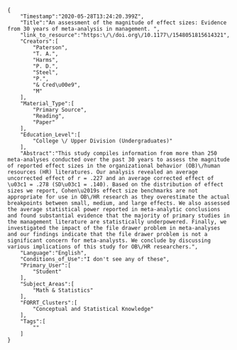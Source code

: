 
    {
        "Timestamp":"2020-05-28T13:24:20.399Z",
        "Title":"An assessment of the magnitude of effect sizes: Evidence from 30 years of meta-analysis in management. ",
        "link_to_resource":"https:\/\/doi.org\/10.1177\/1548051815614321",
        "Creators":[
            "Paterson",
            "T. A.",
            "Harms",
            "P. D.",
            "Steel",
            "P.",
            "& Cred\u00e9",
            "M"
        ],
        "Material_Type":[
            "Primary Source",
            "Reading",
            "Paper"
        ],
        "Education_Level":[
            "College \/ Upper Division (Undergraduates)"
        ],
        "Abstract":"This study compiles information from more than 250 meta-analyses conducted over the past 30 years to assess the magnitude of reported effect sizes in the organizational behavior (OB)\/human resources (HR) literatures. Our analysis revealed an average uncorrected effect of r = .227 and an average corrected effect of \u03c1 = .278 (SD\u03c1 = .140). Based on the distribution of effect sizes we report, Cohen\u2019s effect size benchmarks are not appropriate for use in OB\/HR research as they overestimate the actual breakpoints between small, medium, and large effects. We also assessed the average statistical power reported in meta-analytic conclusions and found substantial evidence that the majority of primary studies in the management literature are statistically underpowered. Finally, we investigated the impact of the file drawer problem in meta-analyses and our findings indicate that the file drawer problem is not a significant concern for meta-analysts. We conclude by discussing various implications of this study for OB\/HR researchers.",
        "Language":"English",
        "Conditions_of_Use":"I don't see any of these",
        "Primary_User":[
            "Student"
        ],
        "Subject_Areas":[
            "Math & Statistics"
        ],
        "FORRT_Clusters":[
            "Conceptual and Statistical Knowledge"
        ],
        "Tags":[
            ""
        ]
    }
